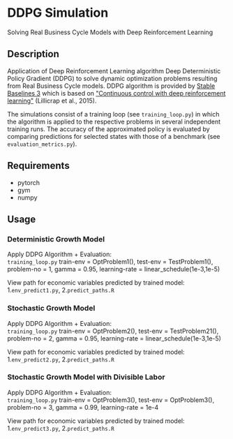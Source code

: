 # DDPG Simulation
Solving Real Business Cycle Models with Deep Reinforcement Learning

## Description
Application of Deep Reinforcement Learning algorithm Deep Deterministic Policy Gradient (DDPG) to solve dynamic optimization problems resulting from Real Business Cycle models. DDPG algorithm is provided by [Stable Baselines 3](https://github.com/DLR-RM/stable-baselines3) which is based on ["Continuous control with deep reinforcement learning"](https://arxiv.org/abs/1509.02971) (Lillicrap et al., 2015). 

The simulations consist of a training loop (see `training_loop.py`) in which the algorithm is applied to the respective problems in several independent training runs. The accuracy of the approximated policy is evaluated by comparing predictions for selected states with those of a benchmark (see `evaluation_metrics.py`). 

## Requirements
- pytorch
- gym 
- numpy

## Usage

### Deterministic Growth Model
Apply DDPG Algorithm + Evaluation:<br>
`training_loop.py` train-env = OptProblem1(), test-env = TestProblem1(), problem-no = 1, gamma = 0.95, learning-rate = linear_schedule(1e-3,1e-5)

View path for economic variables predicted by trained model:<br>
1.`env_predict1.py`, 2.`predict_paths.R`

### Stochastic Growth Model
Apply DDPG Algorithm + Evaluation:<br>
`training_loop.py` train-env = OptProblem2(), test-env = TestProblem21(), problem-no = 2, gamma = 0.95, learning-rate = linear_schedule(1e-3,1e-5)

View path for economic variables predicted by trained model:<br>
1.`env_predict2.py`, 2.`predict_paths.R`

### Stochastic Growth Model with Divisible Labor
Apply DDPG Algorithm + Evaluation:<br>
`training_loop.py` train-env = OptProblem3(), test-env = OptProblem3(), problem-no = 3, gamma = 0.99, learning-rate = 1e-4

View path for economic variables predicted by trained model:<br>
1.`env_predict3.py`, 2.`predict_paths.R`
